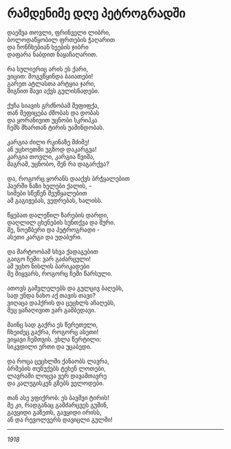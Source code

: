# რამდენიმე დღე პეტროგრადში

დაეშვა თოვლი, ფრინველი ლიბრი,\
ბოლოდაწყობილ ფრთების ჭაღარით\
და ჩონჩხებიან ხეების ჯიბრი\
დაფარა ნაბდით ნაყაჩაღარით.\
\
რა სულიერიც არის ეს ქარი,\
ვიცით: მოგვწყინდა ბაიათები!\
გარეთ ატლასთა არტყია ჯარი,\
შიგნით შავი აქვს გულისნადები.\
\
ქუჩა სიავის გრძნობამ შეფიფქა,\
თან მეფიცება ძმობას და დობას\
და ყორანივით უცნობი სკრიპკა\
ჩემს მხართან ტირის უამინდობას.\
\
კარგია ძილი რკინაზე მძიმე!\
ან უცხოეთში უგზოდ დაკარგვა!\
კარგია თოვლი, კარგია წვიმა,\
მაგრამ, უცნობო, შენ რა დაგარქვა?\
\
და, როგორც ყორანს დააქვს ბრჭყალებით\
ჰაერში ნაზი ხელები ქალის, -\
სიმები სწეწენ შეუწყალებით\
ამ გაგიჟებას, ვედრებას, ხალისს.\
\
წყებათ დალეწილ ზარების დარდი,\
დაღლილ ცხენების სუნთქვა და შური.\
მე, ნოემბერი და პეტროგრადი -\
ასეთი კარგი და უდაბური.\
\
და მარტოობამ სხვა ქადაგებით\
გაიგო ჩემი: ვარ გაძარცული!\
ამ უცხო ნისლის ბარიკადები\
მე მიყვარს, როგორც ჩემი წარსული.\
\
ათოვს გამვლელებს და გულცივ ბაღებს,\
სად უნდა ნახო აქ თავის თავი?\
ვიღაცა დაჰქრის და ცეცხლს აჩაღებს,\
მეც ყაჩაღივით ვარ გამბედავი.\
\
მაინც სად გაქრა ეს წერეთელი,\
ჩხეიძეც გაქრა, როგორც ასეთი!\
ვიყავი ჩემთვის. ეხლა წერტილი:\
სიკვდილი ერთი და უცაბედი.\
\
და როცა ცეცხლში ქანაობს ლავრა,\
ბრმების თუნუქებს ტეხენ ლოთები,\
ლავრაში ლოცვა ვერ დავამთავრე\
და კალუგისკენ გზებს ველოდები.\
\
თან ასე ვფიქრობ: ეს ბავშვი ტირის!\
მე კი, რადგანაც გამძარცვეს გუშინ,\
გავყიდი გაზეთს, გავყიდი ირისს,\
ან და რევოლვერს დავიცლი გულში!

***

_1918_
